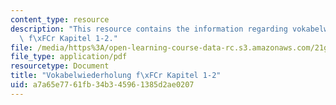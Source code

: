 ```yaml
---
content_type: resource
description: "This resource contains the information regarding vokabelwiederholung\
  \ f\xFCr Kapitel 1-2."
file: /media/https%3A/open-learning-course-data-rc.s3.amazonaws.com/21g-401-german-i-fall-2008/a7a65e7761fb34b345961385d2ae0207_MIT21G_401F08_vo_ka1_2.pdf
file_type: application/pdf
resourcetype: Document
title: "Vokabelwiederholung f\xFCr Kapitel 1-2"
uid: a7a65e77-61fb-34b3-4596-1385d2ae0207
---
```

